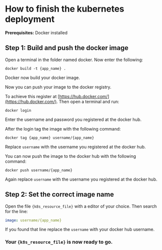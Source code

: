 # How to finish the kubernetes deployment

**Prerequisites:** Docker installed

## Step 1: Build and push the docker image

Open a terminal in the folder named docker. Now enter the following:
```
docker build -t {app_name} .
```

Docker now build your docker image.

Now you can push your image to the docker registry.

To achieve this register at [https://hub.docker.com/](https://hub.docker.com/).
Then open a terminal and run:
```
docker login
```

Enter the username and password you registered at the docker hub.

After the login tag the image with the following command:
```
docker tag {app_name} username/{app_name}
```
Replace `username` with the username you registered at the docker hub.

You can now push the image to the docker hub with the following command:
```
docker push username/{app_name}
```
Again replace `username` with the username you registered at the docker hub.


## Step 2: Set the correct image name

Open the file `{k8s_resource_file}` with a editor of your choice.
Then search for the line: 
```yaml
image: username/{app_name}
```
If you found that line replace the `username` with your docker hub username.


### Your `{k8s_resource_file}` is now ready to go.




